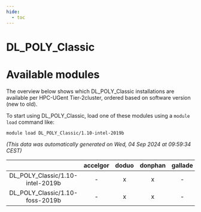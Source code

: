 ```yaml
---
hide:
  - toc
---
```


DL_POLY_Classic
===============

# Available modules


The overview below shows which DL_POLY_Classic installations are available per HPC-UGent Tier-2cluster, ordered based on software version (new to old).

To start using DL_POLY_Classic, load one of these modules using a `module load` command like:

```shell
module load DL_POLY_Classic/1.10-intel-2019b
```

*(This data was automatically generated on Wed, 04 Sep 2024 at 09:59:34 CEST)*  

| |accelgor|doduo|donphan|gallade|joltik|shinx|skitty|
| :---: | :---: | :---: | :---: | :---: | :---: | :---: | :---: |
|DL_POLY_Classic/1.10-intel-2019b|-|x|x|-|x|-|x|
|DL_POLY_Classic/1.10-foss-2019b|-|x|x|-|x|-|x|
